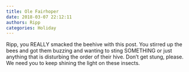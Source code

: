 ```yaml
---
title: Ole Fairhoper
date: 2018-03-07 22:12:11
authors: Ripp
categories: Holiday
---
```


 Ripp, you REALLY smacked the beehive with this post.  You stirred up the bees and got them buzzing and wanting to sting SOMETHING or just anything that is disturbing the order of their hive.  Don’t get stung, please.  We need you to keep shining the light on these insects.